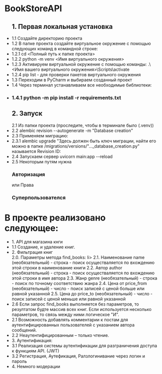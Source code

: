 <h1>BookStoreAPI</h1>
<ul>
  <h2> 1. Первая локальная установка </h2>
  <li>1.1 Cоздайте директорию проекта </li>
    <li>1.2 В папке проекта создайте виртуальное окружение c помощью следующих команд в командной строке:</li>
    <li>1.2.1 cd <Полный путь к папке проекта></li>
    <li>1.2.2 python -m venv <Имя виртуального окружения></li>
    <li>1.2.3 Активируем виртуальной окружение с помощью команды: .\<Имя вашего виртуального окружения>\Scripts\activate</li>
    <li> 1.2.4 pip list - для проверки пакетов виртуального окружения</li>
  <li> 1.3 Переходим в PyCharm и выбираем созданный проект </li>
  <li> 1.4 Через терминал устанавливаем все необходимые библиотеки: </li>
  <li>  <h3> 1.4.1 python -m pip install -r requirements.txt </h3> </li>
  </ul>
<ul> <h2> 2. Запуск </h2>
  <l1> 2.1 Из папки проекта (проследите, чтобы в терминале было (.venv)) </l1>
  <li> 2.2  alembic revision --autogenerate -m "Database creation" </li>
  <li> 2.3 Применяем миграцию: </li>
     <li> 2.3.1 alembic upgrade "Здесь должен быть ключ миграции, найти его можно в папке /migrations/versions/"..._database_creation.py" называется Revision ID: </li>
  <li> 2.4 Запускаем сервер uvicorn main:app --reload </li>
  <li> 2.5 Некоторым путям нужна <h3>Авторизация</h3> или Права <h3>Суперпользователся</h3></li>
</ul>
<h1> В проекте реализовано следующее: </h1>
<ul>
  <li> 1. API для магазина кнги </li>
    <li> 1.1 Создание, и удаление книг. </li>
  <li> 2. Фильтрация книг </li>
  <l1> 2.0. Параметры метода find_books: </l1>li>
      <l1> 2.1. Наименование name (необязательный) - строка - поиск осуществаляется по вхождению этой строки в наименование книги </l1>
      <l1> 2.2. Автор author (необязательный) - строка - поиск осуществаляется по вхождению этой строки в имя автора </l1>
      <l1> 2.3. Жанр genre (необязательный) - строка - поиск по точному соответствию жанра </l1>
      <l1> 2.4. Цена от price_from (необязательный) - число - поиск записей с ценой больше или равной указанной </l1>
      <l1> 2.5. Цена до price_to (необязательный) - число - поиск записей с ценой меньше или равной указанной </l1>
      <li> 2.6 Если запрос find_books выполняется без параметров, то резултатом будте массив всех книг. Если используется несколько параметров, то связь между ними логическое "И". </li>
    <li> 2.1 Возможность добавлять комментарии к постам для аутентифицированных пользователей с указанием автора сообщений. </li>
    <li> 2.2 Неаутентифицированным – только чтение. </li>
  <li> 3. Аутентификация: </li>
    <li> 3.1 Реализация системы аутентификации для разграничения доступа к функциям API. (JWT) </li>
    <li> 3.2 Регистрация, Аутефикация, Ралзлогинивание через логин и пароль </li>
  <li> 4. Немного модерации </li>
</ul>
